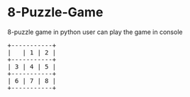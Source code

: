 # 8-Puzzle-Game
8-puzzle game in python
user can play the game in console
<pre>
+-----------+
|   | 1 | 2 |
+-----------+
| 3 | 4 | 5 |
+-----------+
| 6 | 7 | 8 |
+-----------+
</pre>
